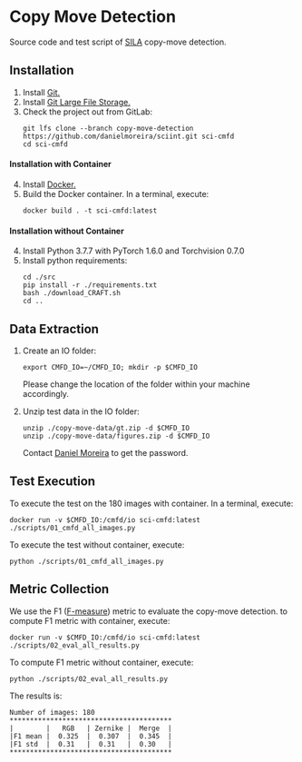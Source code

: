 # Copy Move Detection

Source code and test script of [SILA](https://github.com/danielmoreira/sciint/tree/master) copy-move detection.

## Installation

1. Install [Git.](https://github.com/git-guides/install-git)
2. Install [Git Large File Storage.](https://git-lfs.github.com/)
3. Check the project out from GitLab:
    ```
    git lfs clone --branch copy-move-detection https://github.com/danielmoreira/sciint.git sci-cmfd
    cd sci-cmfd
    ```

#### Installation with Container

4. Install [Docker.](https://docs.docker.com/get-docker/)
5. Build the Docker container. In a terminal, execute:
    ```
    docker build . -t sci-cmfd:latest
    ```

#### Installation without Container

4. Install Python 3.7.7 with PyTorch 1.6.0 and Torchvision 0.7.0
5. Install python requirements:
    ```
    cd ./src
    pip install -r ./requirements.txt
    bash ./download_CRAFT.sh
    cd ..
    ```

## Data Extraction 

1. Create an IO folder:
    ```
    export CMFD_IO=~/CMFD_IO; mkdir -p $CMFD_IO
    ```
   Please change the location of the folder within your machine accordingly.
   
2. Unzip test data in the IO folder:
    ```
    unzip ./copy-move-data/gt.zip -d $CMFD_IO
    unzip ./copy-move-data/figures.zip -d $CMFD_IO
    ```
   Contact [Daniel Moreira](daniel.moreira@nd.edu) to get the password.

## Test Execution 

To execute the test on the 180 images with container. In a terminal, execute:
 ```
 docker run -v $CMFD_IO:/cmfd/io sci-cmfd:latest ./scripts/01_cmfd_all_images.py
 ```

To execute the test without container, execute:
  ```
  python ./scripts/01_cmfd_all_images.py
  ```
    
## Metric Collection

We use the F1 ([F-measure](https://en.wikipedia.org/wiki/F-score)) metric to evaluate the copy-move detection.
to compute F1 metric with container, execute:
 ```
 docker run -v $CMFD_IO:/cmfd/io sci-cmfd:latest ./scripts/02_eval_all_results.py
 ```

To compute F1 metric without container, execute:
 ```
 python ./scripts/02_eval_all_results.py
 ```   

The results is:
 ```
 Number of images: 180
 ****************************************
 |        |   RGB   | Zernike |  Merge  |
 |F1 mean |  0.325  |  0.307  |  0.345  |
 |F1 std  |  0.31   |  0.31   |  0.30   |
 ****************************************
 ```
